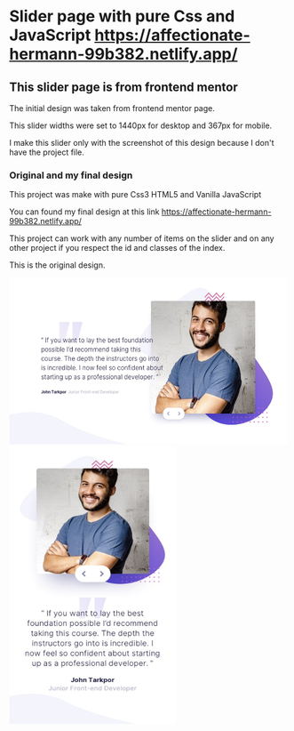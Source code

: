 # Slider page with pure Css and JavaScript https://affectionate-hermann-99b382.netlify.app/

## This slider page is from frontend mentor

The initial design was taken from frontend mentor page.

This slider widths were set to 1440px for desktop and 367px for mobile.

I make this slider only with the screenshot of this design because I don't have the project file.


### Original and my final design

This project was make with pure Css3 HTML5 and Vanilla JavaScript

You can found my final design at this link https://affectionate-hermann-99b382.netlify.app/ 

This project can work with any number of items on the slider and on any other project if you respect the id and classes of the index.

This is the original design.

<img src="img/desktop-design-slide.jpg" width="500px" height="300px"> <br>
<img src="img/mobile-design-slide.jpg" width="300px" height="500px">
